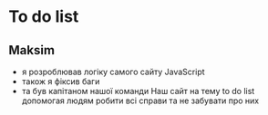 # To do list
## Maksim
* я розроблював логіку самого сайту JavaScript
* також я фіксив баги
* та був капітаном нашої команди
Наш сайт на тему to do list допомогая людям робити всі справи та не забувати про них
